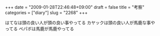 +++
date = "2009-01-28T22:46:48+09:00"
draft = false
title = "考察"
categories = ["diary"]
slug = "2268"
+++

はてなは頭の良い人が頭の良い事やってる
カヤックは頭の良い人が馬鹿な事やってる
ペパボは馬鹿が馬鹿やってる
